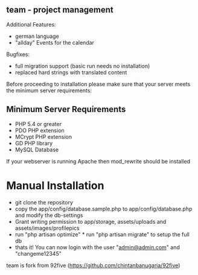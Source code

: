 ## team - project management ##

Additional Features:

* german language
* "allday" Events for the calendar


Bugfixes:

* full migration support (basic run needs no installation)
* replaced hard strings with translated content


Before proceeding to installation please make sure that your server meets the minimum server requirements:


## Minimum Server Requirements ##

* PHP 5.4 or greater
* PDO PHP extension
* MCrypt PHP extension
* GD PHP library
* MySQL Database

If your webserver is running Apache then mod_rewrite should be installed


# Manual Installation #

* git clone the repository
* copy the app/config/database.sample.php to app/config/database.php and modify the db-settings
* Grant writing permission to app/storage, assets/uploads and assets/images/profilepics
* run "php artisan optimize"
* run "php artisan migrate" to setup the full db
* thats it! You can now login with the user "admin@admin.com" and "changeme12345"


team is fork from 92five (https://github.com/chintanbanugaria/92five)
